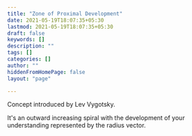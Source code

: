 ```yaml
---
title: "Zone of Proximal Development"
date: 2021-05-19T18:07:35+05:30
lastmod: 2021-05-19T18:07:35+05:30
draft: false
keywords: []
description: ""
tags: []
categories: []
author: ""
hiddenFromHomePage: false
layout: "page"

---
```


Concept introduced by Lev Vygotsky.

It's an outward increasing spiral with the development of your understanding represented by the radius vector.
